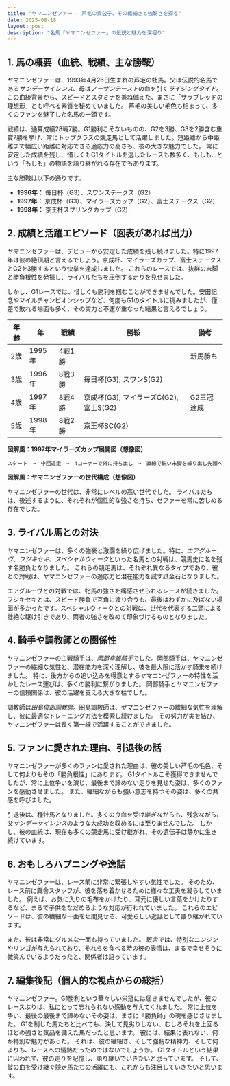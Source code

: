 ```yaml
---
title: "ヤマニンゼファー - 芦毛の貴公子、その繊細さと強靭さを探る"
date: 2025-08-18
layout: post
description: "名馬『ヤマニンゼファー』の伝説と魅力を深堀り"
---
```


## 1. 馬の概要（血統、戦績、主な勝鞍）

ヤマニンゼファーは、1993年4月26日生まれの芦毛の牡馬。父は伝説的名馬である*サンデーサイレンス*、母は*ノーザンテースト*の血を引く*ライジングタイド*。この血統背景から、スピードとスタミナを兼ね備えた、まさに「サラブレッドの理想形」とも呼べる素質を秘めていました。  芦毛の美しい毛色も相まって、多くのファンを魅了した名馬の一頭です。

戦績は、通算成績28戦7勝。G1勝利こそないものの、G2を3勝、G3を2勝含む重賞7勝を挙げ、常にトップクラスの競走馬として活躍しました。短距離から中距離まで幅広い距離に対応できる適応力の高さも、彼の大きな魅力でした。  常に安定した成績を残し、惜しくもG1タイトルを逃したレースも数多く、もしも…という「もしも」の物語を語り継がれる存在でもあります。

主な勝鞍は以下の通りです。

* **1996年：**  毎日杯（G3）、スワンステークス（G2）
* **1997年：**  京成杯（G3）、マイラーズカップ（G2）、富士ステークス（G2）
* **1998年：**  京王杯スプリングカップ（G2）


## 2. 成績と活躍エピソード（図表があれば出力）

ヤマニンゼファーは、デビューから安定した成績を残し続けました。特に1997年は彼の絶頂期と言えるでしょう。京成杯、マイラーズカップ、富士ステークスとG2を3勝するという快挙を達成しました。  これらのレースでは、抜群の末脚と勝負根性を発揮し、ライバルたちを圧倒する走りを見せました。

しかし、G1レースでは、惜しくも勝利を掴むことができませんでした。安田記念やマイルチャンピオンシップなど、何度もG1のタイトルに挑みましたが、僅差で敗れる場面も多く、その実力と不運が重なった結果と言えるでしょう。

| 年齢 | 年 | 戦績 | 勝鞍 | 備考 |
|---|---|---|---|---|
| 2歳 | 1995年 | 4戦1勝 |  | 新馬勝ち |
| 3歳 | 1996年 | 8戦3勝 | 毎日杯(G3), スワンS(G2) |  |
| 4歳 | 1997年 | 8戦4勝 | 京成杯(G3), マイラーズC(G2), 富士S(G2) | G2三冠達成 |
| 5歳 | 1998年 | 8戦2勝 | 京王杯SC(G2) |  |


**図解風：1997年マイラーズカップ展開図（想像図）**

```
スタート　→　中団追走　→　4コーナーで外に持ち出し　→　直線で鋭い末脚を繰り出し先頭へ
```

**図解風：ヤマニンゼファーの世代構成（想像図）**

ヤマニンゼファーの世代は、非常にレベルの高い世代でした。  ライバルたちは、後述するように、それぞれが個性的な強さを持ち、ゼファーを常に苦しめる存在でした。


## 3. ライバル馬との対決

ヤマニンゼファーは、多くの強豪と激闘を繰り広げました。特に、*エアグルーヴ*、*フジキセキ*、*スペシャルウィーク*といった名馬との対戦は、競馬史に名を残す名勝負となりました。  これらの競走馬は、それぞれ異なるタイプであり、彼との対戦は、ヤマニンゼファーの適応力と潜在能力を試す試金石となりました。

エアグルーヴとの対戦では、牝馬の強さを痛感させられるレースが続きました。  フジキセキとは、スピード勝負で互角に渡り合うも、最後はわずかに及ばない場面が多かったです。スペシャルウィークとの対戦は、世代を代表する二頭による壮絶な駆け引きであり、両者の強さを改めて印象づけるものとなりました。


## 4. 騎手や調教師との関係性

ヤマニンゼファーの主戦騎手は、*岡部幸雄騎手*でした。岡部騎手は、ヤマニンゼファーの繊細な気性と、潜在能力を深く理解し、彼を最大限に活かす騎乗を続けました。  特に、後方からの追い込みを得意とするヤマニンゼファーの特性を活かしたレース運びは、多くの勝利に繋がりました。  岡部騎手とヤマニンゼファーの信頼関係は、彼の活躍を支える大きな柱でした。

調教師は*田島俊郎調教師*。田島調教師は、ヤマニンゼファーの繊細な気性を理解し、彼に最適なトレーニング方法を模索し続けました。  その努力が実を結び、ヤマニンゼファーは長く第一線で活躍することができました。


## 5. ファンに愛された理由、引退後の話

ヤマニンゼファーが多くのファンに愛された理由は、彼の美しい芦毛の毛色、そして何よりもその「勝負根性」にあります。  G1タイトルこそ獲得できませんでしたが、常に上位争いを演じ、最後まで諦めない走りを見せた姿は、多くのファンを感動させました。  また、繊細ながらも強い意志を持つその姿は、多くの共感を呼びました。

引退後は、種牡馬となりました。多くの良血を受け継ぎながらも、残念ながら、父*サンデーサイレンス*のような大成功を収めるには至りませんでした。  しかし、彼の血統は、現在も多くの競走馬に受け継がれ、その遺伝子は静かに生き続けています。


## 6. おもしろハプニングや逸話

ヤマニンゼファーは、レース前に非常に緊張しやすい気性でした。  そのため、レース前に厩舎スタッフが、彼を落ち着かせるために様々な工夫を凝らしていました。  例えば、お気に入りの毛布をかけたり、耳元に優しい言葉をかけたりするなど、まるで子供をなだめるような対応が行われていました。  これらのエピソードは、彼の繊細な一面を垣間見せる、可愛らしい逸話として語り継がれています。

また、彼は非常にグルメな一面も持っていました。  厩舎では、特別なニンジンやリンゴが与えられており、それらを食べる時の彼の表情は、まるで幸せそうに微笑んでいるようだったと、関係者は語っています。


## 7. 編集後記（個人的な視点からの総括）

ヤマニンゼファー。G1勝利という華々しい栄冠には届きませんでしたが、彼のレースぶりは、私にとって忘れられない感動を与えてくれました。  常に上位を争い、最後の最後まで諦めないその姿は、まさに「勝負師」の魂を感じさせました。  G1を制した馬たちと比べても、決して見劣りしない、むしろそれを上回るほどの強さと気品を備えた馬だったと思います。  彼には、結果に表れない、何か特別な魅力があった。  それは、彼の繊細さ、そして強靭な精神力、そして何よりも、レースへの情熱だったのではないでしょうか。  G1タイトルという結果に囚われず、彼の走りを記憶し、語り継いでいきたいと思っています。  そして、彼の血を受け継ぐ競走馬たちの活躍にも、これからも注目していきたいと思います。
